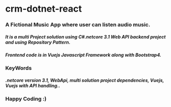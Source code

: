 # crm-dotnet-react

 ### A Fictional Music App where user can listen audio music. 

##### It is a multi Project solution using C#.netcore 3.1 Web API backend project and using Repository Pattern.

##### Frontend code is in Vuejs Javascript Framework along with Bootstrap4.

### KeyWords

##### .netcore version 3.1, WebApi, multi solution project dependencies, Vuejs, Vuejs with API handling..

### Happy Coding :)